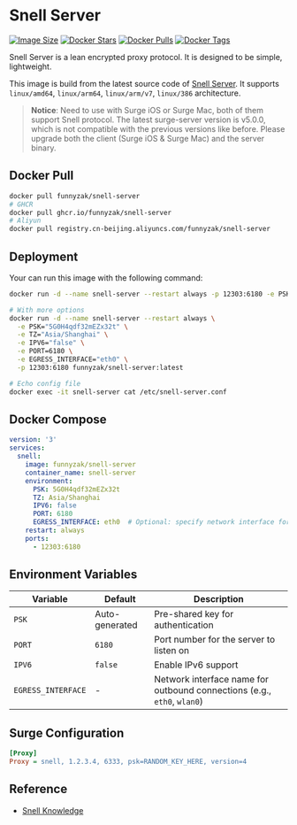 # Snell Server

[![Image Size](https://img.shields.io/docker/image-size/funnyzak/snell-server)](https://hub.docker.com/r/funnyzak/snell-server/)
[![Docker Stars](https://img.shields.io/docker/stars/funnyzak/snell-server.svg?style=flat-square)](https://hub.docker.com/r/funnyzak/snell-server/)
[![Docker Pulls](https://img.shields.io/docker/pulls/funnyzak/snell-server.svg?style=flat-square)](https://hub.docker.com/r/funnyzak/snell-server/)
[![Docker Tags](https://img.shields.io/docker/v/funnyzak/snell-server?sort=semver&style=flat-square)](https://hub.docker.com/r/funnyzak/snell-server/)

Snell Server is a lean encrypted proxy protocol. It is designed to be simple, lightweight.

This image is build from the latest source code of [Snell Server](https://kb.nssurge.com/surge-knowledge-base/zh/release-notes/snell). It supports `linux/amd64`, `linux/arm64`, `linux/arm/v7`, `linux/386` architecture.

> **Notice**: Need to use with Surge iOS or Surge Mac, both of them support Snell protocol. The latest surge-server version is v5.0.0, which is not compatible with the previous versions like before. Please upgrade both the client (Surge iOS & Surge Mac) and the server binary.

## Docker Pull

```bash
docker pull funnyzak/snell-server
# GHCR
docker pull ghcr.io/funnyzak/snell-server
# Aliyun
docker pull registry.cn-beijing.aliyuncs.com/funnyzak/snell-server
```

## Deployment

Your can run this image with the following command:

```bash
docker run -d --name snell-server --restart always -p 12303:6180 -e PSK="5G0H4qdf32mEZx32t" funnyzak/snell-server

# With more options
docker run -d --name snell-server --restart always \
  -e PSK="5G0H4qdf32mEZx32t" \
  -e TZ="Asia/Shanghai" \
  -e IPV6="false" \
  -e PORT=6180 \
  -e EGRESS_INTERFACE="eth0" \
  -p 12303:6180 funnyzak/snell-server:latest

# Echo config file
docker exec -it snell-server cat /etc/snell-server.conf
```

## Docker Compose

```yaml
version: '3'
services:
  snell:
    image: funnyzak/snell-server
    container_name: snell-server
    environment:
      PSK: 5G0H4qdf32mEZx32t
      TZ: Asia/Shanghai
      IPV6: false
      PORT: 6180
      EGRESS_INTERFACE: eth0  # Optional: specify network interface for outbound connections
    restart: always
    ports:
      - 12303:6180
```


## Environment Variables

| Variable | Default | Description |
|----------|---------|-------------|
| `PSK` | Auto-generated | Pre-shared key for authentication |
| `PORT` | `6180` | Port number for the server to listen on |
| `IPV6` | `false` | Enable IPv6 support |
| `EGRESS_INTERFACE` | - | Network interface name for outbound connections (e.g., `eth0`, `wlan0`) |

## Surge Configuration

```ini
[Proxy]
Proxy = snell, 1.2.3.4, 6333, psk=RANDOM_KEY_HERE, version=4
```

## Reference

- [Snell Knowledge](https://kb.nssurge.com/surge-knowledge-base/zh/release-notes/snell)